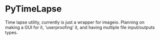 # PyTimeLapse
Time lapse utility, currently is just a wrapper for imageio. Planning on making a GUI for it, 'userproofing' it, and having multiple file input/outputs types.
